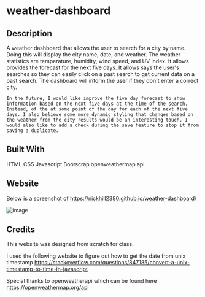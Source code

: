 # weather-dashboard

## Description

A weather dashboard that allows the user to search for a city by name. Doing this will display the city name, date, and weather. The weather statistics are temperature, humidity, wind speed, and UV index. It allows provides the forecast for the next five days. It allows says the user's searches so they can easily click on a past search to get current data on a past search. The dashboard will inform the user if they don't enter a correct city. 

    In the future, I would like improve the five day forecast to show information based on the next five days at the time of the search. Instead, of the at some point of the day for each of the next five days. I also believe some more dynamic styling that changes based on the weather from the city results would be an interesting touch. I would also like to add a check during the save feature to stop it from saving a duplicate. 

## Built With
HTML
CSS
Javascript
Bootscrap
openweathermap api

## Website
Below is a screenshot of https://nickhill2380.github.io/weather-dashboard/

![image](https://user-images.githubusercontent.com/71850826/99863914-74bef280-2b6e-11eb-9860-2024a57d2078.png)


## Credits

This website was designed from scratch for class. 

I used the following website to figure out how to get the date from unix timestamp
https://stackoverflow.com/questions/847185/convert-a-unix-timestamp-to-time-in-javascript

Special thanks to openweatherapi which can be found here 
https://openweathermap.org/api